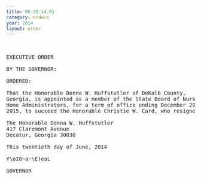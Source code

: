 ```yaml
---
title: 06.20.14.01
category: orders
year: 2014
layout: order
---
```


<pre> 

EXECUTIVE ORDER

BY THE GOVERNOR:

ORDERED:

That the Honorable Donna W. Huffstutler of DeKalb County,
Georgia, is appointed as a member of the State Board of Nursing
Home Administrators, for a term of office ending December 29,
2015, to succeed the Honorable Christie W. Card, who resigned.

The Honorable Donna W. Huffstutler
417 Claremont Avenue
Decatur, Georgia 30030

This twentieth day of June, 2014

Y\oI0~a~\E)eaL

GOVERNOR

</pre>
